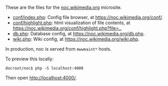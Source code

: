 These are the files for the [noc.wikimedia.org](https://noc.wikimedia.org/) microsite.

* [conf/index.php](./conf/index.php): Config file browser, at <https://noc.wikimedia.org/conf/>.
* [conf/highlight.php](./conf/highlight.php): html visualization of file contents, at <https://noc.wikimedia.org/conf/highlight.php?file=..>
* [db.php](./db.php): Database config, at <https://noc.wikimedia.org/db.php>.
* [wiki.php](./wiki.php): Wiki config, at <https://noc.wikimedia.org/wiki.php>.

In production, noc is served from `mwwmaint*` hosts.

To preview this locally:

```
docroot/noc$ php -S localhost:4000
```

Then open <http://localhost:4000/>.
